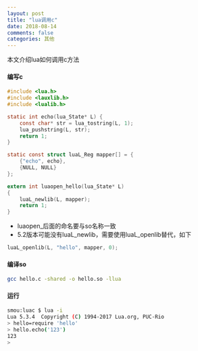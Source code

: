 ```yaml
---
layout: post
title: "lua调用c"
date: 2018-08-14
comments: false
categories: 其他
---
```


本文介绍lua如何调用c方法

#### 编写c
```c
#include <lua.h>
#include <lauxlib.h>
#include <lualib.h>

static int echo(lua_State* L) {
    const char* str = lua_tostring(L, 1);
    lua_pushstring(L, str);
    return 1;
}

static const struct luaL_Reg mapper[] = {
    {"echo", echo},
    {NULL, NULL}
};

extern int luaopen_hello(lua_State* L)
{
    luaL_newlib(L, mapper);
    return 1;
}
```
* luaopen_后面的命名要与so名称一致
* 5.2版本可能没有luaL_newlib，需要使用luaL_openlib替代，如下

```c
luaL_openlib(L, "hello", mapper, 0);
```

#### 编译so

```bash
gcc hello.c -shared -o hello.so -llua
```

#### 运行

```bash
smou:luac $ lua -i
Lua 5.3.4  Copyright (C) 1994-2017 Lua.org, PUC-Rio
> hello=require 'hello'
> hello.echo('123')
123
>
```
